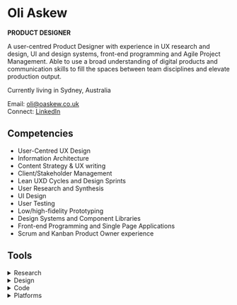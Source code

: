 # Oli Askew

**PRODUCT DESIGNER**

A user-centred Product Designer with experience in UX research and design, UI and design systems, front-end programming and Agile Project Management. Able to use a broad understanding of digital products and communication skills to fill the spaces between team disciplines and elevate production output.

Currently living in Sydney, Australia

Email: oli@oaskew.co.uk\
Connect: [LinkedIn](https://www.linkedin.com/in/oliver-askew-5791a333/)

## Competencies

* User-Centred UX Design
* Information Architecture
* Content Strategy & UX writing
* Client/Stakeholder Management
* Lean UXD Cycles and Design Sprints
* User Research and Synthesis
* UI Design
* User Testing
* Low/high-fidelity Prototyping
* Design Systems and Component Libraries
* Front-end Programming and Single Page Applications
* Scrum and Kanban Product Owner experience

## Tools

<details>
<summary>Research</summary>

* Google Analytics (Google Cert)
* FullStory / HotJar / CrazyEgg
* Hubspot
* Google Optimise

</details>

<details>
<summary>Design</summary>

* Sketch
* InVision
* Framer
* Adobe CC
* Affinity Designer
* FlowMapp
* LucidCharts
* Good old pen & paper

</details>

<details>
<summary>Code</summary>

* HTML5/CSS3/SVG
* JavaScript
* React
* Redux
* Graph QL, SQL & Postgres
* NodeJs
* WebPack
* Git

</details>

<details>
<summary>Platforms</summary>

* WordPress
* Contentful
* Magento
* Adobe BC
* Stripe
* Snipcart
* Zapier

</details>
